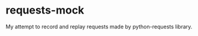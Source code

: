 requests-mock
=============

My attempt to record and replay requests made by python-requests library.
